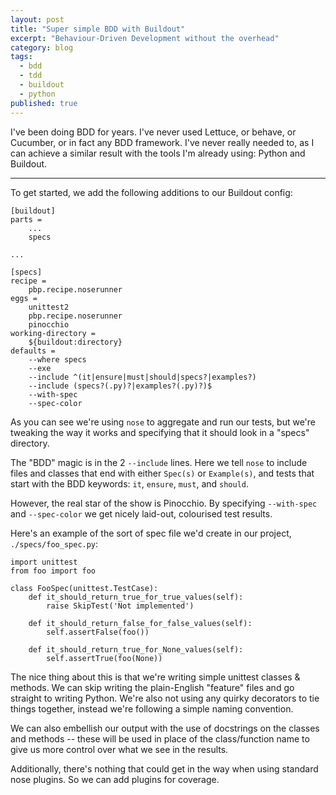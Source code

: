 ```yaml
---
layout: post
title: "Super simple BDD with Buildout"
excerpt: "Behaviour-Driven Development without the overhead"
category: blog
tags:
  - bdd
  - tdd
  - buildout
  - python
published: true
---
```

I've been doing BDD for years. I've never used Lettuce, or behave, or Cucumber, or in fact any BDD framework. I've never really needed to, as I can achieve a similar result with the tools I'm already using: Python and Buildout.

***

To get started, we add the following additions to our Buildout config:

    [buildout]
    parts =
        ...
        specs

    ...

    [specs]
    recipe =
        pbp.recipe.noserunner
    eggs =
        unittest2
        pbp.recipe.noserunner
        pinocchio
    working-directory =
        ${buildout:directory}
    defaults =
        --where specs
        --exe
        --include ^(it|ensure|must|should|specs?|examples?)
        --include (specs?(.py)?|examples?(.py)?)$
        --with-spec
        --spec-color

As you can see we're using `nose` to aggregate and run our tests, but we're tweaking the way it works and specifying that it should look in a "specs" directory.

The "BDD" magic is in the 2 `--include` lines. Here we tell `nose` to include files and classes that end with either `Spec(s)` or `Example(s)`, and tests that start with the BDD keywords: `it`, `ensure`, `must`, and `should`.

However, the real star of the show is Pinocchio. By specifying `--with-spec` and `--spec-color` we get nicely laid-out, colourised test results.

Here's an example of the sort of spec file we'd create in our project, `./specs/foo_spec.py`:

    import unittest
    from foo import foo

    class FooSpec(unittest.TestCase):
        def it_should_return_true_for_true_values(self):
            raise SkipTest('Not implemented')

        def it_should_return_false_for_false_values(self):
            self.assertFalse(foo())

        def it_should_return_true_for_None_values(self):
            self.assertTrue(foo(None))


The nice thing about this is that we're writing simple unittest classes & methods. We can skip writing the plain-English "feature" files and go straight to writing Python. We're also not using any quirky decorators to tie things together, instead we're following a simple naming convention.

We can also embellish our output with the use of docstrings on the classes and methods -- these will be used in place of the class/function name to give us more control over what we see in the results.

Additionally, there's nothing that could get in the way when using standard nose plugins. So we can add plugins for coverage.
